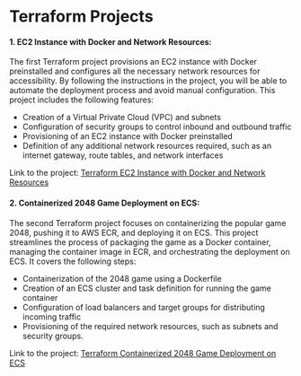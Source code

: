 # Terraform Projects

#### 1.  EC2 Instance with Docker and Network Resources:

The first Terraform project provisions an EC2 instance with Docker preinstalled and configures all the necessary network resources for accessibility. By following the instructions in the project, you will be able to automate the deployment process and avoid manual configuration. This project includes the following features:

* Creation of a Virtual Private Cloud (VPC) and subnets
* Configuration of security groups to control inbound and outbound traffic
* Provisioning of an EC2 instance with Docker preinstalled
* Definition of any additional network resources required, such as an internet gateway, route tables, and network interfaces

Link to the project: [Terraform EC2 Instance with Docker and Network Resources](https://github.com/nitin23c/Terraform/tree/main/docker_dev_server)

#### 2. Containerized 2048 Game Deployment on ECS:

The second Terraform project focuses on containerizing the popular game 2048, pushing it to AWS ECR, and deploying it on ECS. This project streamlines the process of packaging the game as a Docker container, managing the container image in ECR, and orchestrating the deployment on ECS. It covers the following steps:

* Containerization of the 2048 game using a Dockerfile
* Creation of an ECS cluster and task definition for running the game container
* Configuration of load balancers and target groups for distributing incoming traffic
* Provisioning of the required network resources, such as subnets and security groups.

Link to the project: [Terraform Containerized 2048 Game Deployment on ECS](https://github.com/nitin23c/Terraform/tree/main/2048_ECR_ECS)
